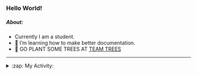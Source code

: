 ### Hello World!

##### About:
- Currently I am a student.
- 🌱 I’m learning how to make better documentation.
- 🌱 GO PLANT SOME TREES AT [TEAM TREES](https://teamtrees.org/)

---
<details>
  <summary>:zap: My Activity:</summary>
  
<!--START_SECTION:waka-->
![Code Time](http://img.shields.io/badge/Code%20Time-1%2C091%20hrs%2024%20mins-blue)

**I'm a Night 🦉** 

```text
🌞 Morning                1328 commits        ██░░░░░░░░░░░░░░░░░░░░░░░   09.30 % 
🌆 Daytime                4867 commits        █████████░░░░░░░░░░░░░░░░   34.09 % 
🌃 Evening                4157 commits        ███████░░░░░░░░░░░░░░░░░░   29.12 % 
🌙 Night                  3924 commits        ███████░░░░░░░░░░░░░░░░░░   27.49 % 
```
📅 **I'm Most Productive on Wednesday** 

```text
Monday                   2179 commits        ████░░░░░░░░░░░░░░░░░░░░░   15.26 % 
Tuesday                  1737 commits        ███░░░░░░░░░░░░░░░░░░░░░░   12.17 % 
Wednesday                3288 commits        ██████░░░░░░░░░░░░░░░░░░░   23.03 % 
Thursday                 1819 commits        ███░░░░░░░░░░░░░░░░░░░░░░   12.74 % 
Friday                   1417 commits        ██░░░░░░░░░░░░░░░░░░░░░░░   09.93 % 
Saturday                 1318 commits        ██░░░░░░░░░░░░░░░░░░░░░░░   09.23 % 
Sunday                   2518 commits        ████░░░░░░░░░░░░░░░░░░░░░   17.64 % 
```


📊 **This Week I Spent My Time On** 

```text
🔥 Editors: 
VS Code                  5 hrs 31 mins       █████████████████████████   100.00 % 

🐱‍💻 Projects: 
CSF22                    4 hrs 18 mins       ████████████████████░░░░░   78.20 % 
praise                   55 mins             ████░░░░░░░░░░░░░░░░░░░░░   16.71 % 
technocean-frontend      16 mins             █░░░░░░░░░░░░░░░░░░░░░░░░   04.97 % 
CSF                      0 secs              ░░░░░░░░░░░░░░░░░░░░░░░░░   00.13 % 
```


 Last Updated on 09/04/2023 03:07:53 UTC
<!--END_SECTION:waka-->
</details>

